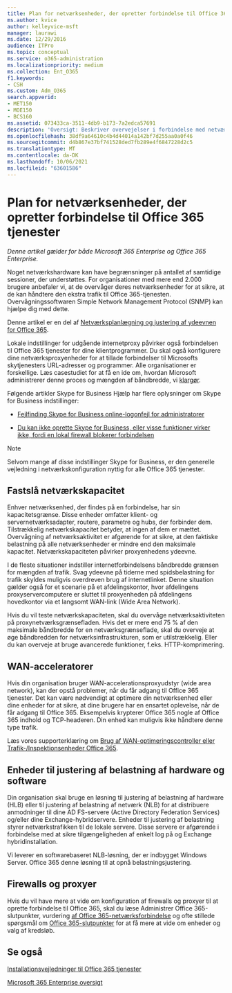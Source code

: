 ```yaml
---
title: Plan for netværksenheder, der opretter forbindelse til Office 365 tjenester
ms.author: kvice
author: kelleyvice-msft
manager: laurawi
ms.date: 12/29/2016
audience: ITPro
ms.topic: conceptual
ms.service: o365-administration
ms.localizationpriority: medium
ms.collection: Ent_O365
f1.keywords:
- CSH
ms.custom: Adm_O365
search.appverid:
- MET150
- MOE150
- BCS160
ms.assetid: 073433ca-3511-4db9-b173-7a2edca57691
description: 'Oversigt: Beskriver overvejelser i forbindelse med netværkskapacitet, WAN-acceleratorer og enheder til justering af belastning, der bruges til at oprette forbindelse til Office 365.'
ms.openlocfilehash: 38df9a64610c4b4d44014a142bf7d255aa0a0f46
ms.sourcegitcommit: d4b867e37bf741528ded7fb289e4f6847228d2c5
ms.translationtype: MT
ms.contentlocale: da-DK
ms.lasthandoff: 10/06/2021
ms.locfileid: "63601586"
---
```

# <a name="plan-for-network-devices-that-connect-to-office-365-services"></a>Plan for netværksenheder, der opretter forbindelse til Office 365 tjenester

*Denne artikel gælder for både Microsoft 365 Enterprise og Office 365 Enterprise.*
  
Noget netværkshardware kan have begrænsninger på antallet af samtidige sessioner, der understøttes. For organisationer med mere end 2.000 brugere anbefaler vi, at de overvåger deres netværksenheder for at sikre, at de kan håndtere den ekstra trafik til Office 365-tjenesten. Overvågningssoftwaren Simple Network Management Protocol (SNMP) kan hjælpe dig med dette.

Denne artikel er en del af [Netværksplanlægning og justering af ydeevnen for Office 365](./network-planning-and-performance.md).

Lokale indstillinger for udgående internetproxy påvirker også forbindelsen til Office 365 tjenester for dine klientprogrammer. Du skal også konfigurere dine netværksproxyenheder for at tillade forbindelser til Microsofts skytjenesters URL-adresser og programmer. Alle organisationer er forskellige. Læs casestudiet for at få en ide om, hvordan Microsoft administrerer denne proces og mængden af båndbredde, vi [klargør](https://www.microsoft.com/itshowcase/Article/Content/631/Optimizing-network-performance-for-Microsoft-Office-365).
  
Følgende artikler Skype for Business Hjælp har flere oplysninger om Skype for Business indstillinger:
  
- [Fejlfinding Skype for Business online-logonfejl for administratorer](/skypeforbusiness/set-up-skype-for-business-online/troubleshooting-sign-in-errors-for-admins)

- [Du kan ikke oprette Skype for Business, eller visse funktioner virker ikke, fordi en lokal firewall blokerer forbindelsen](https://go.microsoft.com/fwlink/p/?LinkID=243625)

> [!NOTE]
> Selvom mange af disse indstillinger Skype for Business, er den generelle vejledning i netværkskonfiguration nyttig for alle Office 365 tjenester.
  
## <a name="determining-network-capacity"></a>Fastslå netværkskapacitet

Enhver netværksenhed, der findes på en forbindelse, har sin kapacitetsgrænse. Disse enheder omfatter klient- og servernetværksadapter, routere, parametre og hubs, der forbinder dem. Tilstrækkelig netværkskapacitet betyder, at ingen af dem er mættet. Overvågning af netværksaktivitet er afgørende for at sikre, at den faktiske belastning på alle netværksenheder er mindre end den maksimale kapacitet. Netværkskapaciteten påvirker proxyenhedens ydeevne.
  
I de fleste situationer indstiller internetforbindelsens båndbredde grænsen for mængden af trafik. Svag ydeevne på tiderne med spidsbelastning for trafik skyldes muligvis overdreven brug af internetlinket. Denne situation gælder også for et scenarie på et afdelingskontor, hvor afdelingens proxyservercomputere er sluttet til proxyenheden på afdelingens hovedkontor via et langsomt WAN-link (Wide Area Network).
  
Hvis du vil teste netværkskapaciteten, skal du overvåge netværksaktiviteten på proxynetværksgrænsefladen. Hvis det er mere end 75 % af den maksimale båndbredde for en netværksgrænseflade, skal du overveje at øge båndbredden for netværksinfrastrukturen, som er utilstrækkelig. Eller du kan overveje at bruge avancerede funktioner, f.eks. HTTP-komprimering.
  
## <a name="wan-accelerators"></a>WAN-acceleratorer

Hvis din organisation bruger WAN-accelerationsproxyudstyr (wide area network), kan der opstå problemer, når du får adgang til Office 365 tjenester. Det kan være nødvendigt at optimere din netværksenhed eller dine enheder for at sikre, at dine brugere har en ensartet oplevelse, når de får adgang til Office 365. Eksempelvis krypterer Office 365 nogle af Office 365 indhold og TCP-headeren. Din enhed kan muligvis ikke håndtere denne type trafik.
  
Læs vores supporterklæring om [Brug af WAN-optimeringscontroller eller Trafik-/Inspektionsenheder Office 365](https://support.microsoft.com/kb/2690045).
  
## <a name="hardware-and-software-load-balancing-devices"></a>Enheder til justering af belastning af hardware og software

Din organisation skal bruge en løsning til justering af belastning af hardware (HLB) eller til justering af belastning af netværk (NLB) for at distribuere anmodninger til dine AD FS-servere (Active Directory Federation Services) og/eller dine Exchange-hybridservere. Enheder til justering af belastning styrer netværkstrafikken til de lokale servere. Disse servere er afgørende i forbindelse med at sikre tilgængeligheden af enkelt log på og Exchange hybridinstallation.
  
Vi leverer en softwarebaseret NLB-løsning, der er indbygget Windows Server. Office 365 denne løsning til at opnå belastningsjustering.
  
## <a name="firewalls-and-proxies"></a>Firewalls og proxyer

Hvis du vil have mere at vide om konfiguration af firewalls og proxyer til at oprette forbindelse til [](https://support.office.com/article/99cab9d4-ef59-4207-9f2b-3728eb46bf9a)Office 365, skal du læse Administrer Office 365-slutpunkter, vurdering [af Office 365-netværksforbindelse](assessing-network-connectivity.md) og ofte stillede spørgsmål om [Office 365-slutpunkter](https://support.office.com/article/d4088321-1c89-4b96-9c99-54c75cae2e6d) for at få mere at vide om enheder og valg af kredsløb.
  
## <a name="see-also"></a>Se også

[Installationsvejledninger til Office 365 tjenester](setup-guides-for-microsoft-365.md)

[Microsoft 365 Enterprise oversigt](microsoft-365-overview.md)